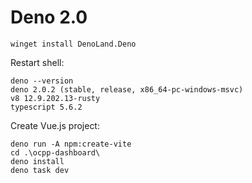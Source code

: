 # Deno 2.0

```pwsh
winget install DenoLand.Deno
```

Restart shell:

```pwsh
deno --version
deno 2.0.2 (stable, release, x86_64-pc-windows-msvc)
v8 12.9.202.13-rusty
typescript 5.6.2
```

Create Vue.js project:

```pwsh
deno run -A npm:create-vite
cd .\ocpp-dashboard\
deno install
deno task dev
```
